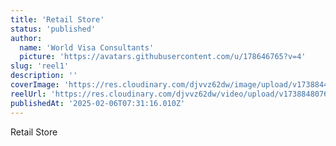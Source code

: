 ```yaml
---
title: 'Retail Store'
status: 'published'
author:
  name: 'World Visa Consultants'
  picture: 'https://avatars.githubusercontent.com/u/178646765?v=4'
slug: 'reel1'
description: ''
coverImage: 'https://res.cloudinary.com/djvvz62dw/image/upload/v1738844451/greywall/reels/ReelCoverImage/WhatsApp_Image_2025-02-06_at_17.40.00_656bf60b_osuoic.jpg'
reelUrl: 'https://res.cloudinary.com/djvvz62dw/video/upload/v1738848076/greywall/reels/Video-179_qc68g5.mp4'
publishedAt: '2025-02-06T07:31:16.010Z'
---
```


Retail Store